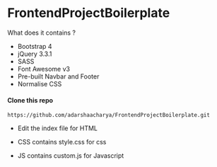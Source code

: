 # FrontendProjectBoilerplate

What does it contains ?
- Bootstrap 4
- jQuery 3.3.1
- SASS
- Font Awesome v3
- Pre-built Navbar and Footer 
- Normalise CSS


#### Clone this repo
```
https://github.com/adarshaacharya/FrontendProjectBoilerplate.git

```


- Edit the index file for HTML

- CSS contains style.css for css

- JS contains custom.js for Javascript
